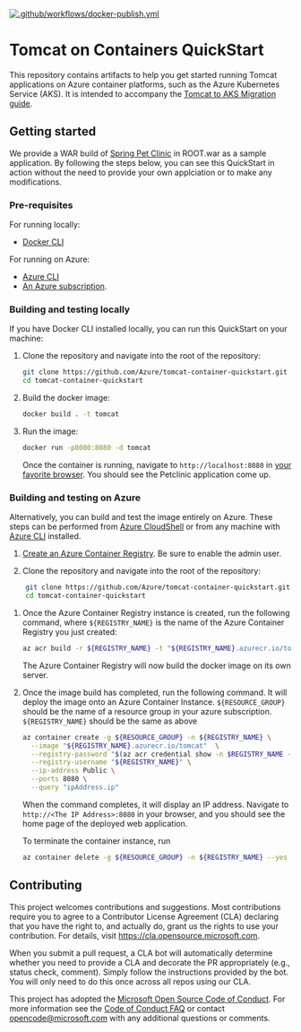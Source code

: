 [![.github/workflows/docker-publish.yml](https://github.com/miyaimin/tomcat-container-quickstart/actions/workflows/docker-publish.yml/badge.svg?branch=master&event=check_run)](https://github.com/miyaimin/tomcat-container-quickstart/actions/workflows/docker-publish.yml)

# Tomcat on Containers QuickStart

This repository contains artifacts to help you get started running Tomcat applications on Azure container platforms, such as the Azure Kubernetes Service (AKS). It is intended to accompany the [Tomcat to AKS Migration guide](https://docs.microsoft.com/azure/java/migrate-tomcat-to-containers-on-azure-kubernetes-service).

## Getting started

We provide a WAR build of [Spring Pet Clinic](https://github.com/spring-petclinic/spring-framework-petclinic) in ROOT.war as a sample application. By following the steps below, you can see this QuickStart in action without the need to provide your own applciation or to make any modifications.

### Pre-requisites

For running locally:

* [Docker CLI](https://docs.docker.com/install/)

For running on Azure:

* [Azure CLI](https://docs.microsoft.com/cli/azure/install-azure-cli)
* [An Azure subscription](https://azure.microsoft.com/free/).

### Building and testing locally

If you have Docker CLI installed locally, you can run this QuickStart on your machine:

1. Clone the repository and navigate into the root of the repository:

    ```bash
    git clone https://github.com/Azure/tomcat-container-quickstart.git
    cd tomcat-container-quickstart
    ```

1. Build the docker image:

    ```bash
    docker build . -t tomcat
    ```

1. Run the image:

    ```bash
    docker run -p8080:8080 -d tomcat
    ```

    Once the container is running, navigate to `http://localhost:8080` in [your favorite browser](https://www.microsoft.com/edge). You should see the Petclinic application come up.

### Building and testing on Azure

Alternatively, you can build and test the image entirely on Azure. These steps can be performed from [Azure CloudShell](https://shell.azure.com) or from any machine with [Azure CLI](https://docs.microsoft.com/cli/azure/install-azure-cli) installed.

1. [Create an Azure Container Registry](https://portal.azure.com/#create/Microsoft.ContainerRegistry). Be sure to enable the admin user.

1. Clone the repository and navigate into the root of the repository:

```bash
    git clone https://github.com/Azure/tomcat-container-quickstart.git
    cd tomcat-container-quickstart
```

1. Once the Azure Container Registry instance is created, run the following command, where `${REGISTRY_NAME}` is the name of the Azure Container Registry you just created:

    ```bash
    az acr build -r ${REGISTRY_NAME} -t "${REGISTRY_NAME}.azurecr.io/tomcat" .
    ```

    The Azure Container Registry will now build the docker image on its own server.

1. Once the image build has completed, run the following command. It will deploy the image onto an Azure Container Instance. `${RESOURCE_GROUP}` should be the name of a resource group in your azure subscription. `${REGISTRY_NAME}` should be the same as above

    ```bash
    az container create -g ${RESOURCE_GROUP} -n ${REGISTRY_NAME} \
      --image "${REGISTRY_NAME}.azurecr.io/tomcat"  \
      --registry-password "$(az acr credential show -n $REGISTRY_NAME --query "passwords[0].value" -o tsv)" \
      --registry-username "${REGISTRY_NAME}" \
      --ip-address Public \
      --ports 8080 \
      --query "ipAddress.ip"
    ```

    When the command completes, it will display an IP address. Navigate to `http://<The IP Address>:8080` in your browser, and you should see the home page of the deployed web application.

    To terminate the container instance, run

    ```bash
    az container delete -g ${RESOURCE_GROUP} -n ${REGISTRY_NAME} --yes
    ```

## Contributing

This project welcomes contributions and suggestions.  Most contributions require you to agree to a
Contributor License Agreement (CLA) declaring that you have the right to, and actually do, grant us
the rights to use your contribution. For details, visit https://cla.opensource.microsoft.com.

When you submit a pull request, a CLA bot will automatically determine whether you need to provide
a CLA and decorate the PR appropriately (e.g., status check, comment). Simply follow the instructions
provided by the bot. You will only need to do this once across all repos using our CLA.

This project has adopted the [Microsoft Open Source Code of Conduct](https://opensource.microsoft.com/codeofconduct/).
For more information see the [Code of Conduct FAQ](https://opensource.microsoft.com/codeofconduct/faq/) or
contact [opencode@microsoft.com](mailto:opencode@microsoft.com) with any additional questions or comments.
